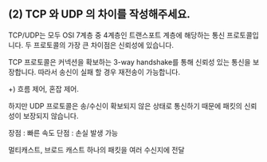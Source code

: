 ## (2) TCP 와 UDP 의 차이를 작성해주세요.


TCP/UDP는 모두 OSI 7계층 중 4계층인 트랜스포트 계층에 해당하는 통신 프로토콜입니다. 두 프로토콜의 가장 큰 차이점은 신뢰성에 있습니다. 

TCP 프로토콜은 커넥션을 확보하는 3-way handshake를 통해 신뢰성 있는 통신을 보장합니다. 따라서 송신이 실패 할 경우 재전송이 가능합니다.

+) 흐름 제어, 혼잡 제어.

하지만 UDP 프로토콜은 송/수신이 확보되지 않은 상태로 통신하기 때문에 패킷의 신뢰성이 보장되지 않습니다.

장점 : 빠른 속도
단점 : 손실 발생 가능

멀티캐스트, 브로드 캐스트
하나의 패킷을 여러 수신지에 전달

